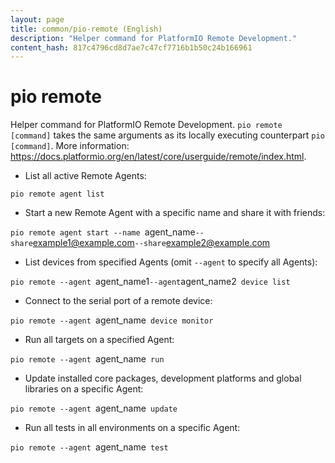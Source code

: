 ```yaml
---
layout: page
title: common/pio-remote (English)
description: "Helper command for PlatformIO Remote Development."
content_hash: 817c4796cd8d7ae7c47cf7716b1b50c24b166961
---
```

# pio remote

Helper command for PlatformIO Remote Development.
`pio remote [command]` takes the same arguments as its locally executing counterpart `pio [command]`.
More information: <https://docs.platformio.org/en/latest/core/userguide/remote/index.html>.

- List all active Remote Agents:

`pio remote agent list`

- Start a new Remote Agent with a specific name and share it with friends:

`pio remote agent start --name `<span class="tldr-var badge badge-pill bg-dark-lm bg-white-dm text-white-lm text-dark-dm font-weight-bold">agent_name</span>` --share `<span class="tldr-var badge badge-pill bg-dark-lm bg-white-dm text-white-lm text-dark-dm font-weight-bold">example1@example.com</span>` --share `<span class="tldr-var badge badge-pill bg-dark-lm bg-white-dm text-white-lm text-dark-dm font-weight-bold">example2@example.com</span>

- List devices from specified Agents (omit `--agent` to specify all Agents):

`pio remote --agent `<span class="tldr-var badge badge-pill bg-dark-lm bg-white-dm text-white-lm text-dark-dm font-weight-bold">agent_name1</span>` --agent `<span class="tldr-var badge badge-pill bg-dark-lm bg-white-dm text-white-lm text-dark-dm font-weight-bold">agent_name2</span>` device list`

- Connect to the serial port of a remote device:

`pio remote --agent `<span class="tldr-var badge badge-pill bg-dark-lm bg-white-dm text-white-lm text-dark-dm font-weight-bold">agent_name</span>` device monitor`

- Run all targets on a specified Agent:

`pio remote --agent `<span class="tldr-var badge badge-pill bg-dark-lm bg-white-dm text-white-lm text-dark-dm font-weight-bold">agent_name</span>` run`

- Update installed core packages, development platforms and global libraries on a specific Agent:

`pio remote --agent `<span class="tldr-var badge badge-pill bg-dark-lm bg-white-dm text-white-lm text-dark-dm font-weight-bold">agent_name</span>` update`

- Run all tests in all environments on a specific Agent:

`pio remote --agent `<span class="tldr-var badge badge-pill bg-dark-lm bg-white-dm text-white-lm text-dark-dm font-weight-bold">agent_name</span>` test`
